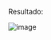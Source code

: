 Resultado:

![image](https://github.com/gabrielrigo1302/ComputacaoGraficaGabrielDeOliveiraRigo/assets/52494591/25eb2d6d-2817-4210-bd41-0e597d665c83)

